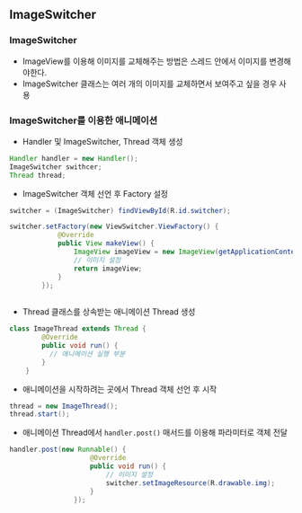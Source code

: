 ## ImageSwitcher
### ImageSwitcher
* ImageView를 이용해 이미지를 교체해주는 방법은 스레드 안에서 이미지를 변경해야한다.
* ImageSwitcher 클래스는 여러 개의 이미지를 교체하면서 보여주고 싶을 경우 사용

### ImageSwitcher를 이용한 애니메이션
* Handler 및 ImageSwitcher, Thread 객체 생성
```java
Handler handler = new Handler();
ImageSwitcher swithcer;
Thread thread;
```
* ImageSwitcher 객체 선언 후 Factory 설정
```java
switcher = (ImageSwitcher) findViewById(R.id.switcher);

switcher.setFactory(new ViewSwitcher.ViewFactory() {
            @Override
            public View makeView() {
                ImageView imageView = new ImageView(getApplicationContext());
                // 이미지 설정
                return imageView;
            }
        });
      
```
* Thread 클래스를 상속받는 애니메이션 Thread 생성
```java
class ImageThread extends Thread {
        @Override
        public void run() {
          // 애니메이션 실행 부분
        }
    }
```

* 애니메이션을 시작하려는 곳에서 Thread 객체 선언 후 시작
```java
thread = new ImageThread();
thread.start();
```
* 애니메이션 Thread에서 `handler.post()` 매서드를 이용해 파라미터로 객체 전달
```java
handler.post(new Runnable() {
                    @Override
                    public void run() {
                        // 이미지 설정
                        switcher.setImageResource(R.drawable.img);
                    }
                });
```

